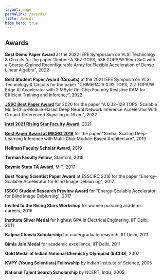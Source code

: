 ```yaml
---
layout: page
permalink: /awards/
title: Awards
hide_hero: true
---
```

## Awards
**Best Demo Paper Award** at the 2022 IEEE Symposium on VLSI Technology & Circuits for the paper "Amber: A 367 GOPS, 538 GOPS/W 16nm SoC with a Coarse-Grained Reconfigurable Array for Flexible Acceleration of Dense Linear Algebra", 2022    

**Best Student Paper Award (Circuits)** at the 2021 IEEE Symposia on VLSI Technology & Circuits for the paper "CHIMERA: A 0.92 TOPS, 2.2 TOPS/W Edge AI Accelerator with 2 MByte On-Chip Foundry Resistive RAM for Efficient Training and Inference", 2022    

**[JSSC Best Paper Award](https://sscs.ieee.org/membership/awards/jssc-best-paper-award)** for 2020 for the paper "A 0.32–128 TOPS, Scalable Multi-Chip-Module-Based Deep Neural Network Inference Accelerator With Ground-Referenced Signaling in 16 nm", 2022  

**[Intel 2021 Rising Star Faculty Award](https://www.intel.com/content/www/us/en/research/blogs/rising-star-faculty-award-21.html)**, 2021  

**[Best Paper Award at MICRO 2019](https://www.microarch.org/micro52/program/bestpaper.html)** for the paper "Simba: Scaling Deep-Learning Inference with Multi-Chip-Module-Based Architecture", 2019  

**Hellman Faculty Scholar Award**, 2019  

**Terman Faculty Fellow**, Stanford, 2018  

**Raymie Stata TA Award**, MIT, 2017  

**Best Young Scientist Paper Award** at ESSCIRC 2016 for the paper "Energy-Scalable Accelerator for Blind Image Deblurring", 2017   

**ISSCC Student Research Preview Award** for "Energy-Scalable Accelerator for Blind Image Deblurring", 2017  

**Invited to the Rising Stars Workshop** for women pursuing academic careers, 2016  

**Institute Silver Medal** for highest GPA in Electrical Enginering, IIT Delhi, 2011   

**Kalpna Chawla Scholarship** for undergraduate research, IIT Delhi, 2011  

**Bimla Jain Medal** for academic excellence, IIT Delhi, 2011  

**Gold Medal at Indian National Chemistry Olympiad (InChO)**, 2007  

**KVPY (Young Scientists) Fellowship** by Indian Institute of Science, 2005  

**National Talent Search Scholarship** by NCERT, India, 2005  
